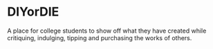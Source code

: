 # DIYorDIE

A place for college students to show off what they have created while critiquing, indulging, tipping and purchasing the works of others.